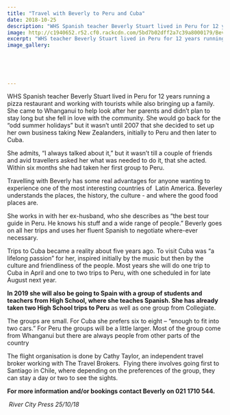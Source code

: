 ```yaml
---
title: "Travel with Beverly to Peru and Cuba"
date: 2018-10-25
description: "WHS Spanish teacher Beverly Stuart lived in Peru for 12 years running a pizza restaurant & working with tourists..."
image: http://c1940652.r52.cf0.rackcdn.com/5bd7b02dff2a7c39a8000179/Beverly-Stuart-315-RCP--25-oct.jpg
excerpt: "WHS teacher Beverly Stuart lived in Peru for 12 years running a pizza restaurant and working with tourists while also bringing up a family."
image_gallery:
    
    
    
    
    
---
```


<p class="BasicParagraph">WHS Spanish teacher Beverly Stuart lived in Peru for 12 years running a pizza restaurant and working with tourists while also bringing up a family. She came to Whanganui to help look after her parents and didn&rsquo;t plan to stay long but she fell in love with the community. She would go back for the &ldquo;odd summer holidays&rdquo; but it wasn&rsquo;t until 2007 that she decided to set up her own business taking New Zealanders, initially to Peru and then later to Cuba.</p>
<p class="BasicParagraph">She admits, &ldquo;I always talked about it,&rdquo; but it wasn&rsquo;t till a couple of friends and avid travellers asked her what was needed to do it, that she acted. Within six months she had taken her first group to Peru.</p>
<p class="BasicParagraph">Travelling with Beverly has some real advantages for anyone wanting to experience one of the most interesting countries of&nbsp; Latin America. Beverley understands the places, the history, the culture - and where the good food places are.</p>
<p class="BasicParagraph">She works in with her ex-husband, who she describes as &ldquo;the best tour guide in Peru. He knows his stuff and a wide range of people.&rdquo; Beverly goes on all her trips and uses her fluent Spanish to negotiate where-ever necessary.</p>
<p class="BasicParagraph">Trips to Cuba became a reality about five years ago. To visit Cuba was &ldquo;a lifelong passion&rdquo; for her, inspired initially by the music but then by the culture and friendliness of the people. Most years she will do one trip to Cuba in April and one to two trips to Peru, with one scheduled in for late August next year.</p>
<p class="BasicParagraph"><strong>In 2019 she will also be going to Spain with a group of students and teachers from High School, where she teaches Spanish. She has already taken two High School trips to Peru </strong>as well as one group from Collegiate.</p>
<p class="BasicParagraph">The groups are small. For Cuba she prefers six to eight &ndash; &ldquo;enough to fit into two cars.&rdquo; For Peru the groups will be a little larger. Most of the group come from Whanganui but there are always people from other parts of the country</p>
<p class="BasicParagraph">The flight organisation is done by Cathy Taylor, an independent travel broker working with The Travel Brokers.&nbsp; Flying there involves going first to Santiago in Chile, where depending on the preferences of the group, they can stay a day or two to see the sights.</p>
<p class="BasicParagraph"><strong>For more information and/or bookings contact Beverly on 021 1710 544.</strong></p>
<p class="BasicParagraph"><em>&nbsp;River City Press 25/10/18</em></p>

